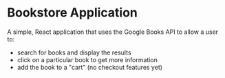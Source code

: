 # Bookstore Application
A simple, React application that uses the Google Books API to allow a user to:

* search for books and display the results
* click on a particular book to get more information
* add the book to a "cart" (no checkout features yet)
